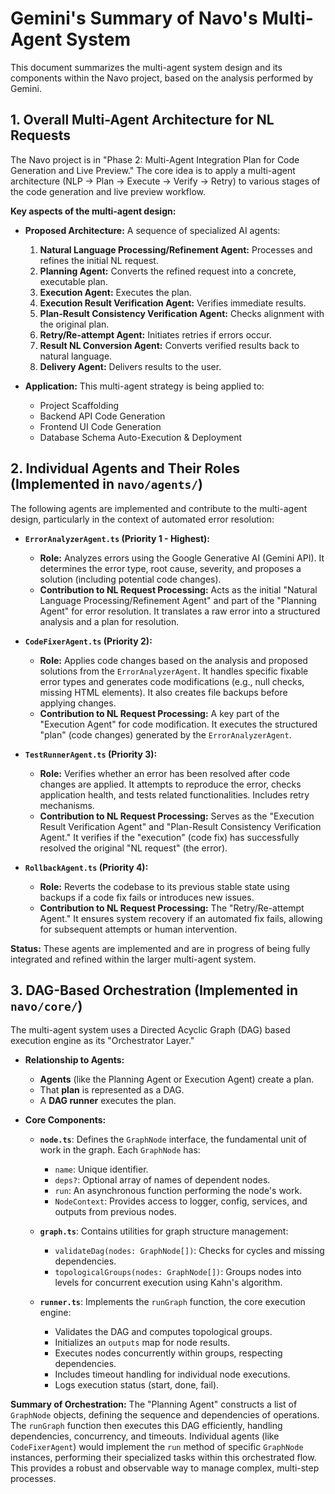 # Gemini's Summary of Navo's Multi-Agent System

This document summarizes the multi-agent system design and its components within the Navo project, based on the analysis performed by Gemini.

## 1. Overall Multi-Agent Architecture for NL Requests

The Navo project is in "Phase 2: Multi-Agent Integration Plan for Code Generation and Live Preview." The core idea is to apply a multi-agent architecture (NLP -> Plan -> Execute -> Verify -> Retry) to various stages of the code generation and live preview workflow.

**Key aspects of the multi-agent design:**

*   **Proposed Architecture:** A sequence of specialized AI agents:
    1.  **Natural Language Processing/Refinement Agent:** Processes and refines the initial NL request.
    2.  **Planning Agent:** Converts the refined request into a concrete, executable plan.
    3.  **Execution Agent:** Executes the plan.
    4.  **Execution Result Verification Agent:** Verifies immediate results.
    5.  **Plan-Result Consistency Verification Agent:** Checks alignment with the original plan.
    6.  **Retry/Re-attempt Agent:** Initiates retries if errors occur.
    7.  **Result NL Conversion Agent:** Converts verified results back to natural language.
    8.  **Delivery Agent:** Delivers results to the user.

*   **Application:** This multi-agent strategy is being applied to:
    *   Project Scaffolding
    *   Backend API Code Generation
    *   Frontend UI Code Generation
    *   Database Schema Auto-Execution & Deployment

## 2. Individual Agents and Their Roles (Implemented in `navo/agents/`)

The following agents are implemented and contribute to the multi-agent design, particularly in the context of automated error resolution:

*   **`ErrorAnalyzerAgent.ts` (Priority 1 - Highest):**
    *   **Role:** Analyzes errors using the Google Generative AI (Gemini API). It determines the error type, root cause, severity, and proposes a solution (including potential code changes).
    *   **Contribution to NL Request Processing:** Acts as the initial "Natural Language Processing/Refinement Agent" and part of the "Planning Agent" for error resolution. It translates a raw error into a structured analysis and a plan for resolution.

*   **`CodeFixerAgent.ts` (Priority 2):**
    *   **Role:** Applies code changes based on the analysis and proposed solutions from the `ErrorAnalyzerAgent`. It handles specific fixable error types and generates code modifications (e.g., null checks, missing HTML elements). It also creates file backups before applying changes.
    *   **Contribution to NL Request Processing:** A key part of the "Execution Agent" for code modification. It executes the structured "plan" (code changes) generated by the `ErrorAnalyzerAgent`.

*   **`TestRunnerAgent.ts` (Priority 3):**
    *   **Role:** Verifies whether an error has been resolved after code changes are applied. It attempts to reproduce the error, checks application health, and tests related functionalities. Includes retry mechanisms.
    *   **Contribution to NL Request Processing:** Serves as the "Execution Result Verification Agent" and "Plan-Result Consistency Verification Agent." It verifies if the "execution" (code fix) has successfully resolved the original "NL request" (the error).

*   **`RollbackAgent.ts` (Priority 4):**
    *   **Role:** Reverts the codebase to its previous stable state using backups if a code fix fails or introduces new issues.
    *   **Contribution to NL Request Processing:** The "Retry/Re-attempt Agent." It ensures system recovery if an automated fix fails, allowing for subsequent attempts or human intervention.

**Status:** These agents are implemented and are in progress of being fully integrated and refined within the larger multi-agent system.

## 3. DAG-Based Orchestration (Implemented in `navo/core/`)

The multi-agent system uses a Directed Acyclic Graph (DAG) based execution engine as its "Orchestrator Layer."

*   **Relationship to Agents:**
    *   **Agents** (like the Planning Agent or Execution Agent) create a plan.
    *   That **plan** is represented as a DAG.
    *   A **DAG runner** executes the plan.

*   **Core Components:**

    *   **`node.ts`**: Defines the `GraphNode` interface, the fundamental unit of work in the graph. Each `GraphNode` has:
        *   `name`: Unique identifier.
        *   `deps?`: Optional array of names of dependent nodes.
        *   `run`: An asynchronous function performing the node's work.
        *   `NodeContext`: Provides access to logger, config, services, and outputs from previous nodes.

    *   **`graph.ts`**: Contains utilities for graph structure management:
        *   `validateDag(nodes: GraphNode[])`: Checks for cycles and missing dependencies.
        *   `topologicalGroups(nodes: GraphNode[])`: Groups nodes into levels for concurrent execution using Kahn's algorithm.

    *   **`runner.ts`**: Implements the `runGraph` function, the core execution engine:
        *   Validates the DAG and computes topological groups.
        *   Initializes an `outputs` map for node results.
        *   Executes nodes concurrently within groups, respecting dependencies.
        *   Includes timeout handling for individual node executions.
        *   Logs execution status (start, done, fail).

**Summary of Orchestration:** The "Planning Agent" constructs a list of `GraphNode` objects, defining the sequence and dependencies of operations. The `runGraph` function then executes this DAG efficiently, handling dependencies, concurrency, and timeouts. Individual agents (like `CodeFixerAgent`) would implement the `run` method of specific `GraphNode` instances, performing their specialized tasks within this orchestrated flow. This provides a robust and observable way to manage complex, multi-step processes.
